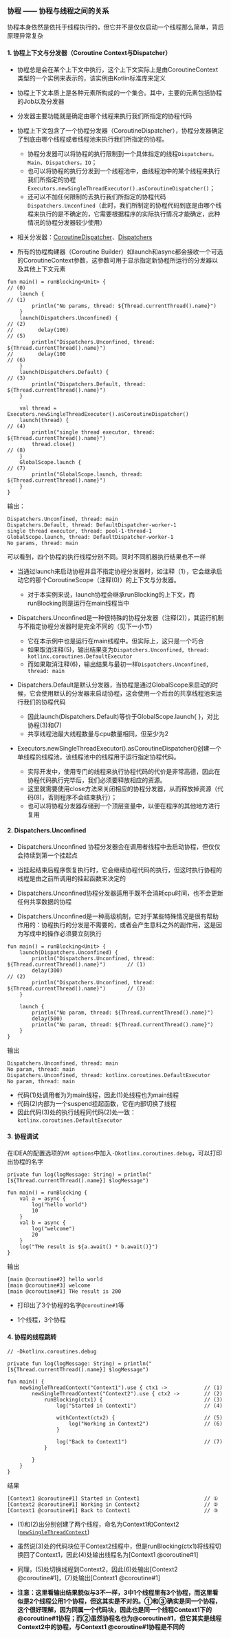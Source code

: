 ### 协程 —— 协程与线程之间的关系

协程本身依然是依托于线程执行的，但它并不是仅仅启动一个线程那么简单，背后原理异常复杂

#### 1. 协程上下文与分发器（Coroutine Context与Dispatcher）

- 协程总是会在某个上下文中执行，这个上下文实际上是由CoroutineContext类型的一个实例来表示的，该实例由Kotlin标准库来定义

- 协程上下文本质上是各种元素所构成的一个集合。其中，主要的元素包括协程的Job以及分发器

- 分发器主要功能就是确定由哪个线程来执行我们所指定的协程代码

- 协程上下文包含了一个协程分发器（CoroutineDispatcher），协程分发器确定了到底由哪个线程或者线程池来执行我们所指定的协程。
    - 协程分发器可以将协程的执行限制到一个具体指定的线程`Dispatchers。Main`、`Dispatchers。IO`；
    - 也可以将协程的执行分发到一个线程池中，由线程池中的某个线程来执行我们所指定的协程`Executors.newSingleThreadExecutor().asCoroutineDispatcher()`；
    - 还可以不加任何限制的去执行我们所指定的协程代码`Dispatchers.Unconfined`（此时，我们所制定的协程代码到底是由哪个线程来执行的是不确定的，它需要根据程序的实际执行情况才能确定，此种情况的协程分发器较少使用）

- 相关分发器：[CoroutineDispatcher](https://kotlin.github.io/kotlinx.coroutines/kotlinx-coroutines-core/kotlinx.coroutines/-coroutine-dispatcher/index.html)、[Dispatchers](https://kotlin.github.io/kotlinx.coroutines/kotlinx-coroutines-core/kotlinx.coroutines/-dispatchers/index.html)

- 所有的协程构建器（Coroutine Builder）如launch和async都会接收一个可选的CoroutineContext参数，这参数可用于显示指定新协程所运行的分发器以及其他上下文元素

```
fun main() = runBlocking<Unit> {                                                           // (0)
    launch {                                                                               // (1)
        println("No params, thread: ${Thread.currentThread().name}")
    }
    launch(Dispatchers.Unconfined) {                                                       // (2)
//        delay(100)                                                                       // (5)
        println("Dispatchers.Unconfined, thread: ${Thread.currentThread().name}")          
//        delay(100                                                                        // (6)
    }
    launch(Dispatchers.Default) {                                                          // (3)
        println("Dispatchers.Default, thread: ${Thread.currentThread().name}")
    }
    
    val thread = Executors.newSingleThreadExecutor().asCoroutineDispatcher()
    launch(thread) {                                                                       // (4)
        println("single thread executor, thread: ${Thread.currentThread().name}")
        thread.close()                                                                     // (8)
    }
    GlobalScope.launch {                                                                   // (7)
        println("GlobalScope.launch, thread: ${Thread.currentThread().name}")
    }
}
```
输出：
```
Dispatchers.Unconfined, thread: main
Dispatchers.Default, thread: DefaultDispatcher-worker-1
single thread executor, thread: pool-1-thread-1
GlobalScope.launch, thread: DefaultDispatcher-worker-1
No params, thread: main
```

可以看到，四个协程的执行线程分别不同。同时不同机器执行结果也不一样
- 当通过launch来启动协程并且不指定协程分发器时，如注释（1），它会继承启动它的那个CoroutineScope（注释(0)）的上下文与分发器。
    - 对于本实例来说，launch协程会继承runBlocking的上下文，而runBlocking则是运行在main线程当中

- Dispatchers.Unconfined是一种很特殊的协程分发器（注释(2)），其运行机制与不指定协程分发器时是完全不同的（见下一小节）
    - 它在本示例中也是运行在main线程中。但实际上，这只是一个巧合
    - 如果取消注释(5)，输出结果变为`Dispatchers.Unconfined, thread: kotlinx.coroutines.DefaultExecutor`
    - 而如果取消注释(6)，输出结果与最初一样`Dispatchers.Unconfined, thread: main`

- Dispatchers.Default是默认分发器，当协程是通过GlobalScope来启动的时候，它会使用默认的分发器来启动协程，这会使用一个后台的共享线程池来运行我们的协程代码
    - 因此launch(Dispatchers.Default)等价于GlobalScope.launch{ }，对比协程(3)和(7)
    - 共享线程池最大线程数量与cpu数量相同，但至少为2

- Executors.newSingleThreadExecutor().asCoroutineDispatcher()创建一个单线程的线程池，该线程池中的线程用于运行指定协程代码。
    - 实际开发中，使用专门的线程来执行协程代码的代价是非常高德，因此在协程代码执行完毕后，我们必须要释放相应的资源。
    - 这里就需要使用close方法来关闭相应的协程分发器，从而释放掉资源（代码(8)，否则程序不会结束执行）；
    - 也可以将协程分发器存储到一个顶层变量中，以便在程序的其他地方进行复用

#### 2. Dispatchers.Unconfined

- Dispatchers.Unconfined 协程分发器会在调用者线程中去启动协程，但仅仅会持续到第一个挂起点

- 当挂起结束后程序恢复执行时，它会继续协程代码的执行，但这时执行协程的线程是由之前所调用的挂起函数来决定的

- Dispatchers.Unconfined协程分发器适用于既不会消耗cpu时间，也不会更新任何共享数据的协程

- Dispatchers.Unconfined是一种高级机制，它对于某些特殊情况是很有帮助作用的：协程执行的分发是不需要的，或者会产生意料之外的副作用，这是因为写成中的操作必须要立刻执行

```
fun main() = runBlocking<Unit> {
    launch(Dispatchers.Unconfined) {
        println("Dispatchers.Unconfined, thread: ${Thread.currentThread().name}")       // (1)
        delay(300)                                                                      // (2)
        println("Dispatchers.Unconfined, thread: ${Thread.currentThread().name}")       // (3)
    }

    launch {
        println("No param, thread: ${Thread.currentThread().name}")
        delay(500)
        println("No param, thread: ${Thread.currentThread().name}")
    }
}
```

输出
```
Dispatchers.Unconfined, thread: main
No param, thread: main
Dispatchers.Unconfined, thread: kotlinx.coroutines.DefaultExecutor
No param, thread: main
```
- 代码(1)处调用者为为main线程，因此(1)处线程也为main线程
- 代码(2)内部为一个suspend挂起函数，它在内部切换了线程
- 因此代码(3)处的执行线程同代码(2)处一致：`kotlinx.coroutines.DefaultExecutor`

#### 3. 协程调试

在IDEA的配置选项的`VM options`中加入`-Dkotlinx.coroutines.debug`，可以打印出协程的名字

```
private fun log(logMessage: String) = println("[${Thread.currentThread().name}] $logMessage")

fun main() = runBlocking {
    val a = async {
        log("hello world")
        10
    }
    val b = async {
        log("welcome")
        20
    }
    log("THe result is ${a.await() * b.await()}")
}
```

输出
```
[main @coroutine#2] hello world
[main @coroutine#3] welcome
[main @coroutine#1] THe result is 200
```

- 打印出了3个协程的名字`@coroutine#1`等

- 1个线程，3个协程

#### 4. 协程的线程跳转

```
// -Dkotlinx.coroutines.debug

private fun log(logMessage: String) = println("[${Thread.currentThread().name}] $logMessage")

fun main() {
    newSingleThreadContext("Context1").use { ctx1 ->            // (1)
        newSingleThreadContext("Context2").use { ctx2 ->        // (2)
            runBlocking(ctx1) {                                 // (3)
                log("Started in Context1")                      // (4)

                withContext(ctx2) {                             // (5)
                    log("Working in Context2")                  // (6)
                }

                log("Back to Context1")                         // (7)
            }

        }
    }
}
```

结果
```
[Context1 @coroutine#1] Started in Context1                     // ①
[Context2 @coroutine#1] Working in Context2                     // ②
[Context1 @coroutine#1] Back to Context1                        // ③
```

- (1)和(2)出分别创建了两个线程，命名为Context1和Context2 ([`newSingleThreadContext`](https://kotlin.github.io/kotlinx.coroutines/kotlinx-coroutines-core/kotlinx.coroutines/new-single-thread-context.html))

- 虽然说(3)处的代码块位于Context2线程中，但是runBlocking(ctx1)将线程切换回了Context1，因此(4)处输出线程名为[Context1 @coroutine#1]

- 同理，(5)处切换线程到Context2，因此(6)处输出[Context2 @coroutine#1]，(7)处输出[Context1 @coroutine#1]

- **注意：这里看输出结果貌似与3不一样，3中1个线程里有3个协程，而这里看似是2个线程公用1个协程，但这其实是不对的。①和③确实是同一个协程，这个很好理解，因为同属一个代码块，因此也是同一个线程Context1下的@coroutine#1协程；而②虽然协程名也为@coroutine#1，但它其实是线程Context2中的协程，与Context1 @coroutine#1协程是不同的**







